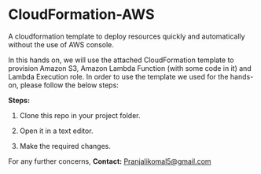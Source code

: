 # CloudFormation-AWS

A cloudformation template to deploy resources quickly and automatically without the use of AWS console. 

In this hands on, we will use the attached CloudFormation template to provision Amazon S3, Amazon Lambda Function (with some code in it) and Lambda Execution role. In order to use the template we used for the hands-on, please follow the below steps:

**Steps:**

1) Clone this repo in your project folder.

2) Open it in a text editor.

3) Make the required changes.

For any further concerns,
**Contact:** Pranjalikomal5@gmail.com
